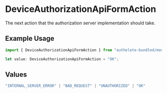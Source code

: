 # DeviceAuthorizationApiFormAction

The next action that the authorization server implementation should take.

## Example Usage

```typescript
import { DeviceAuthorizationApiFormAction } from "authelete-bundled/models/operations";

let value: DeviceAuthorizationApiFormAction = "OK";
```

## Values

```typescript
"INTERNAL_SERVER_ERROR" | "BAD_REQUEST" | "UNAUTHORIZED" | "OK"
```